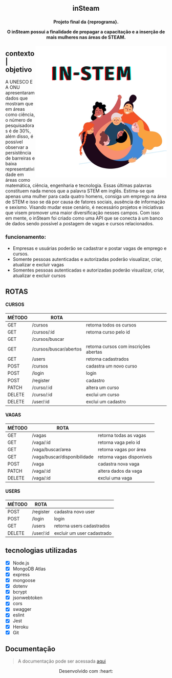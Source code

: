 <h2 align="center">
  <p align="center"> inSteam  <p>
</h2>


<h4 align="center">
  <p align="center"> Projeto final da {reprograma}. <p align="center">  O inSteam possui a finalidade de propagar a capacitação e
  a inserção de mais mulheres nas áreas de STEAM.<p>
</h4>

<img src="img/img.png" alt="women together" width ="410" align="right" padding="200"/>


## contexto | objetivo
A UNESCO E A ONU apresentaram dados que mostram que em áreas como ciência, o número de pesquisadoras é de 30%, além disso, é possível observar a persistência de barreiras e baixa representatividade em áreas como matemática, ciência, engenharia e tecnologia. Essas últimas palavras constituem nada menos que a palavra STEM em inglês. Estima-se que apenas uma mulher para cada quatro homens, consiga um emprego na área de STEM e isso se dá por causa de fatores sociais, ausência de informação e sexismo. Visando mudar esse cenário, é necessário projetos e iniciativas que visem promover uma maior diversificação nesses campos. Com isso em mente, o inSteam foi criado como uma API que se conecta à um banco de dados sendo possível a postagem de vagas e cursos relacionados.

### funcionamento:
 - Empresas e usuárias poderão se cadastrar e postar vagas de emprego e cursos.
 - Somente pessoas autenticadas e autorizadas poderão visualizar, criar, atualizar e excluir vagas
 - Somentes pessoas autenticadas e autorizadas poderão visualizar, criar, atualizar e excluir cursos

 ## ROTAS
#### CURSOS

 | MÉTODO | ROTA|         | 
 ---------|---------------|---------------------------|
|GET      | /cursos       | retorna todos os cursos   |
|GET      | /cursos/:id   | retorna curso pelo id
|GET      | /cursos/buscar
|GET      | /cursos/buscar/abertos| retorna cursos com inscrições abertas|
|GET      | /users        | retorna cadastrados       |
|POST     | /cursos       | cadastra um novo curso     |
|POST     | /login        | login
|POST     | /register     | cadastro             |
|PATCH    | /curso/:id    | altera um curso            |
|DELETE   |/curso/:id      | exclui um curso     |
|DELETE   |/user/:id       | exclui um cadastro  |


#### VAGAS

 | MÉTODO | ROTA|         | 
 ---------|---------------|---------------------------|
|GET      | /vagas        | retorna todas as vagas    |
|GET      | /vaga/:id     | retorna vaga pelo id      |
|GET      | /vaga/buscar/area| retorna vagas por área  |
|GET      | /vaga/buscar/disponibilidade| retorna vagas disponíveis |
|POST     | /vaga         | cadastra nova vaga       |
|PATCH    | /vaga/:id     | altera dados da vaga     |
|DELETE   | /vaga/:id     | exclui uma vaga          |

#### USERS

 | MÉTODO | ROTA|         | 
 ---------|---------------|---------------------------|
|POST     | /register     | cadastra novo user        |
|POST     | /login        | login                     |
|GET      | /users        | retorna users cadastrados |
|DELETE   | /user/:id     | excluir um user cadastrado|

## tecnologias utilizadas

- [x] Node.js
- [x] MongoDB Atlas
- [x] express
- [x] mongoose
- [x] dotenv
- [x] bcrypt
- [x] jsonwebtoken
- [x] cors
- [x] swagger
- [x] eslint
- [x] Jest
- [x] Heroku
- [x] Git

## Documentação

> A documentação pode ser acessada [aqui](https://in-stem.herokuapp.com/minha-rota-de-documentacao)





<p align="center">
Desenvolvido com   :heart:
</p>

